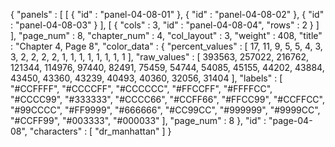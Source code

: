{
  "panels" : [
    [
      {
        "id" : "panel-04-08-01"
      },
      {
        "id" : "panel-04-08-02"
      },
      {
        "id" : "panel-04-08-03"
      }
    ],
    [
      {
        "cols" : 3,
        "id" : "panel-04-08-04",
        "rows" : 2
      }
    ]
  ],
  "page_num" : 8,
  "chapter_num" : 4,
  "col_layout" : 3,
  "weight" : 408,
  "title" : "Chapter 4, Page 8",
  "color_data" : {
    "percent_values" : [
      17,
      11,
      9,
      5,
      5,
      4,
      3,
      3,
      2,
      2,
      2,
      2,
      1,
      1,
      1,
      1,
      1,
      1,
      1,
      1
    ],
    "raw_values" : [
      393563,
      257022,
      216762,
      121344,
      114976,
      97440,
      82491,
      75459,
      54744,
      54085,
      45155,
      44202,
      43884,
      43450,
      43360,
      43239,
      40493,
      40360,
      32056,
      31404
    ],
    "labels" : [
      "#CCFFFF",
      "#CCCCFF",
      "#CCCCCC",
      "#FFCCFF",
      "#FFFFCC",
      "#CCCC99",
      "#333333",
      "#CCCC66",
      "#CCFF66",
      "#FFCC99",
      "#CCFFCC",
      "#99CCCC",
      "#FF9999",
      "#666666",
      "#CC99CC",
      "#999999",
      "#9999CC",
      "#CCFF99",
      "#003333",
      "#000033"
    ],
    "page_num" : 8
  },
  "id" : "page-04-08",
  "characters" : [
    "dr_manhattan"
  ]
}
